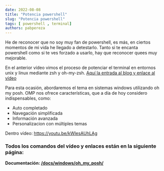 ```yaml
---
date: 2022-08-08
title: "Potencia powershell"
slug: "Potencia powershell"
tags: [ powershell , terminal]
authors: pabpereza
---
```


He de reconocer que no soy
muy fan de powershell, es más,
en ciertos momentos de mi vida
he llegado a detestarlo.
Tanto si te encanta powershell
como si te ves forzado a usarlo, hay que reconocer quees muy mejorable.

En el anterior vídeo vimos el proceso de potenciar el terminal en entornos unix y linux mediante
zsh y oh-my-zsh. [Aquí la entrada al blog y enlace al vídeo](/blog/2021/2021_12_30_potencia_tu_terminal/index.md)

Para esta ocasión, abordaremos
el tema en sistemas windows
utilizando oh my posh.
OMP nos ofrece características,
que a día de hoy considero
indispensables, como:
* Auto completado
* Navegación simplificada
* Información avanzada
* Personalizacion con múltiples temas

Dentro vídeo:
https://youtu.be/kWIesAUhLAg  



### Todos los comandos del vídeo y enlaces están en la siguiente página:
**Documentación: [/docs/windows/oh_my_posh/](/docs/notas/oh_my_posh)**

